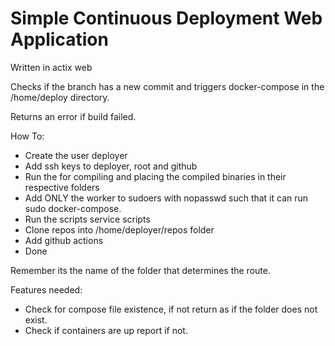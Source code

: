 # Simple Continuous Deployment Web Application 

Written in actix web

Checks if the branch has a new commit and triggers docker-compose in the /home/deploy directory.

Returns an error if build failed.

How To:
 - Create the user deployer
 - Add ssh keys to deployer, root and github
 - Run the for compiling and placing the compiled binaries in their respective folders
 - Add ONLY the worker to sudoers with nopasswd such that it can run sudo docker-compose.
 - Run the scripts service scripts
 - Clone repos into /home/deployer/repos folder
 - Add github actions
 - Done

Remember its the name of the folder that determines the route.


Features needed:
 - Check for compose file existence, if not return as if the folder does not exist.
 - Check if containers are up report if not.
